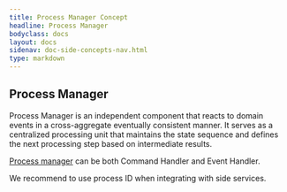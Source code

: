```yaml
---
title: Process Manager Concept
headline: Process Manager
bodyclass: docs
layout: docs
sidenav: doc-side-concepts-nav.html
type: markdown
---
```

<h2 class="top">Process Manager</h2> 

Process Manager is an independent component that reacts to domain events in a cross-aggregate eventually consistent manner. It serves as a centralized processing unit that maintains the state sequence and defines the next processing step based on intermediate results. 

[Process manager](/java/process-manager.md) can be both Command Handler and Event Handler.

<p class="note">We recommend to use process ID when integrating with side services. 
</p>
